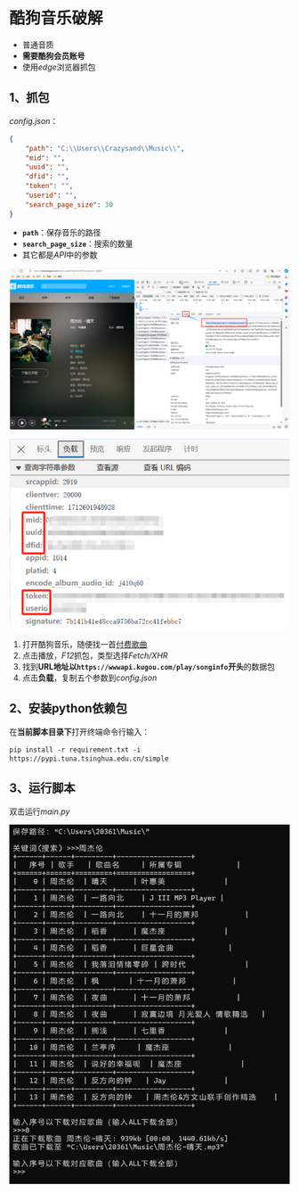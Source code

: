 # 酷狗音乐破解

- 普通音质
- **需要酷狗会员账号**
- 使用*edge*浏览器抓包

## 1、抓包

*config.json*：

```json
{
    "path": "C:\\Users\\Crazysand\\Music\\",
    "mid": "",
    "uuid": "",
    "dfid": "",
    "token": "",
    "userid": "",
    "search_page_size": 30
}
```

- **`path`**：保存音乐的路径
- **`search_page_size`**：搜索的数量
- 其它都是*API*中的参数

![](./README_IMG/1.jpg)

![](./README_IMG/1A.jpg)

1. 打开酷狗音乐，随便找一首[付费歌曲](https://www.kugou.com/mixsong/j410q60.html?fromsearch=%E5%91%A8%E6%9D%B0%E4%BC%A6)
2. 点击播放，*F12*抓包，类型选择*Fetch/XHR*
3. 找到**URL地址以`https://wwwapi.kugou.com/play/songinfo`开头**的数据包
4. 点击**负载**，复制五个参数到*config.json*

## 2、安装python依赖包

在**当前脚本目录下**打开终端命令行输入：

```
pip install -r requirement.txt -i https://pypi.tuna.tsinghua.edu.cn/simple
```

## 3、运行脚本

双击运行*main.py*

![](./README_IMG/3.jpg)